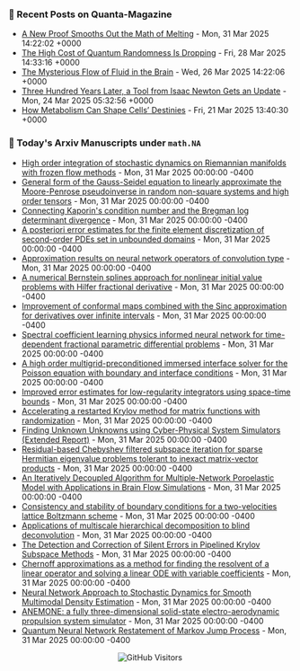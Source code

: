 ### 📝 Recent Posts on Quanta-Magazine
<!-- quanta starts -->
* <a href="https://www.quantamagazine.org/a-new-proof-smooths-out-the-math-of-melting-20250331/">A New Proof Smooths Out the Math of Melting</a> - Mon, 31 Mar 2025 14:22:02 +0000
* <a href="https://www.quantamagazine.org/the-high-cost-of-quantum-randomness-is-dropping-20250328/">The High Cost of Quantum Randomness Is Dropping</a> - Fri, 28 Mar 2025 14:33:16 +0000
* <a href="https://www.quantamagazine.org/the-mysterious-flow-of-fluid-in-the-brain-20250326/">The Mysterious Flow of Fluid in the Brain</a> - Wed, 26 Mar 2025 14:22:06 +0000
* <a href="https://www.quantamagazine.org/three-hundred-years-later-a-tool-from-isaac-newton-gets-an-update-20250324/">Three Hundred Years Later, a Tool from Isaac Newton Gets an Update</a> - Mon, 24 Mar 2025 05:32:56 +0000
* <a href="https://www.quantamagazine.org/how-metabolism-can-shape-cells-destinies-20250321/">How Metabolism Can Shape Cells’ Destinies</a> - Fri, 21 Mar 2025 13:40:30 +0000
<!-- quanta ends -->


### 📝 Today's Arxiv Manuscripts under ``math.NA``
<!-- arxiv-math-na starts -->
* <a href="https://arxiv.org/abs/2503.21855">High order integration of stochastic dynamics on Riemannian manifolds with frozen flow methods</a> - Mon, 31 Mar 2025 00:00:00 -0400
* <a href="https://arxiv.org/abs/2503.22273">General form of the Gauss-Seidel equation to linearly approximate the Moore-Penrose pseudoinverse in random non-square systems and high order tensors</a> - Mon, 31 Mar 2025 00:00:00 -0400
* <a href="https://arxiv.org/abs/2503.22286">Connecting Kaporin's condition number and the Bregman log determinant divergence</a> - Mon, 31 Mar 2025 00:00:00 -0400
* <a href="https://arxiv.org/abs/2503.22297">A posteriori error estimates for the finite element discretization of second-order PDEs set in unbounded domains</a> - Mon, 31 Mar 2025 00:00:00 -0400
* <a href="https://arxiv.org/abs/2503.22301">Approximation results on neural network operators of convolution type</a> - Mon, 31 Mar 2025 00:00:00 -0400
* <a href="https://arxiv.org/abs/2503.22335">A numerical Bernstein splines approach for nonlinear initial value problems with Hilfer fractional derivative</a> - Mon, 31 Mar 2025 00:00:00 -0400
* <a href="https://arxiv.org/abs/2503.22360">Improvement of conformal maps combined with the Sinc approximation for derivatives over infinite intervals</a> - Mon, 31 Mar 2025 00:00:00 -0400
* <a href="https://arxiv.org/abs/2503.22386">Spectral coefficient learning physics informed neural network for time-dependent fractional parametric differential problems</a> - Mon, 31 Mar 2025 00:00:00 -0400
* <a href="https://arxiv.org/abs/2503.22455">A high order multigrid-preconditioned immersed interface solver for the Poisson equation with boundary and interface conditions</a> - Mon, 31 Mar 2025 00:00:00 -0400
* <a href="https://arxiv.org/abs/2503.22621">Improved error estimates for low-regularity integrators using space-time bounds</a> - Mon, 31 Mar 2025 00:00:00 -0400
* <a href="https://arxiv.org/abs/2503.22631">Accelerating a restarted Krylov method for matrix functions with randomization</a> - Mon, 31 Mar 2025 00:00:00 -0400
* <a href="https://arxiv.org/abs/2503.22646">Finding Unknown Unknowns using Cyber-Physical System Simulators (Extended Report)</a> - Mon, 31 Mar 2025 00:00:00 -0400
* <a href="https://arxiv.org/abs/2503.22652">Residual-based Chebyshev filtered subspace iteration for sparse Hermitian eigenvalue problems tolerant to inexact matrix-vector products</a> - Mon, 31 Mar 2025 00:00:00 -0400
* <a href="https://arxiv.org/abs/2310.15457">An Iteratively Decoupled Algorithm for Multiple-Network Poroelastic Model with Applications in Brain Flow Simulations</a> - Mon, 31 Mar 2025 00:00:00 -0400
* <a href="https://arxiv.org/abs/2407.02009">Consistency and stability of boundary conditions for a two-velocities lattice Boltzmann scheme</a> - Mon, 31 Mar 2025 00:00:00 -0400
* <a href="https://arxiv.org/abs/2409.08734">Applications of multiscale hierarchical decomposition to blind deconvolution</a> - Mon, 31 Mar 2025 00:00:00 -0400
* <a href="https://arxiv.org/abs/2409.16796">The Detection and Correction of Silent Errors in Pipelined Krylov Subspace Methods</a> - Mon, 31 Mar 2025 00:00:00 -0400
* <a href="https://arxiv.org/abs/2301.06765">Chernoff approximations as a method for finding the resolvent of a linear operator and solving a linear ODE with variable coefficients</a> - Mon, 31 Mar 2025 00:00:00 -0400
* <a href="https://arxiv.org/abs/2503.17807">Neural Network Approach to Stochastic Dynamics for Smooth Multimodal Density Estimation</a> - Mon, 31 Mar 2025 00:00:00 -0400
* <a href="https://arxiv.org/abs/2503.17910">ANEMONE: a fully three-dimensional solid-state electro-aerodynamic propulsion system simulator</a> - Mon, 31 Mar 2025 00:00:00 -0400
* <a href="https://arxiv.org/abs/2503.20742">Quantum Neural Network Restatement of Markov Jump Process</a> - Mon, 31 Mar 2025 00:00:00 -0400
<!-- arxiv-math-na ends -->

<div align="center">
  
![GitHub Visitors](https://api.visitorbadge.io/api/visitors?path=https%3A%2F%2Fgithub.com%2Flowrank&label=profile%20views&labelColor=%231e1e2e&countColor=%23cba6f7)



</div>
